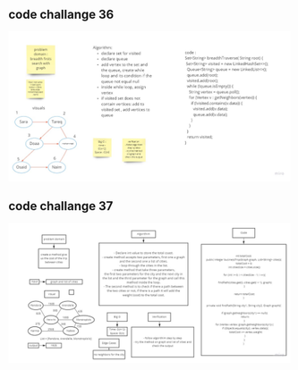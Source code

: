 ## code challange 36
![code 36 whiteboard](code36.jpg)


## code challange 37
![code 37 whiteboard](code37.jpg)
